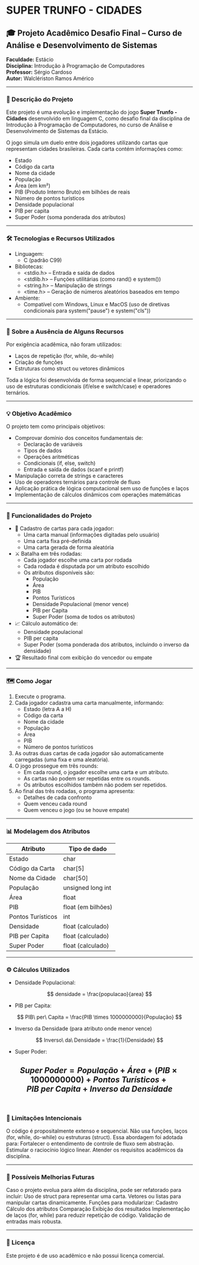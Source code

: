 # SUPER TRUNFO - CIDADES

## 🎓 Projeto Acadêmico Desafio Final – Curso de Análise e Desenvolvimento de Sistemas

**Faculdade:** Estácio  
**Disciplina:** Introdução à Programação de Computadores  
**Professor:** Sérgio Cardoso  
**Autor:** Walclériston Ramos Américo

---

### 🎯 Descrição do Projeto

Este projeto é uma evolução e implementação do jogo **Super Trunfo - Cidades** desenvolvido em linguagem C, como desafio final da disciplina de Introdução à Programação de Computadores, no curso de Análise e Desenvolvimento de Sistemas da Estácio.

O jogo simula um duelo entre dois jogadores utilizando cartas que representam cidades brasileiras. Cada carta contém informações como:
- Estado
- Código da carta
- Nome da cidade
- População
- Área (em km²)
- PIB (Produto Interno Bruto) em bilhões de reais
- Número de pontos turísticos
- Densidade populacional
- PIB per capita
- Super Poder (soma ponderada dos atributos)

---

### 🛠️ Tecnologias e Recursos Utilizados

- Linguagem:
    - C (padrão C99)
- Bibliotecas:
    - <stdio.h> – Entrada e saída de dados
    - <stdlib.h> – Funções utilitárias (como rand() e system())
    - <string.h> – Manipulação de strings
    - <time.h> – Geração de números aleatórios baseados em tempo
- Ambiente:
    - Compatível com Windows, Linux e MacOS (uso de diretivas condicionais para system("pause") e system("cls"))

---

### 🚫 Sobre a Ausência de Alguns Recursos

Por exigência acadêmica, não foram utilizados:
- Laços de repetição (for, while, do-while)
- Criação de funções
- Estruturas como struct ou vetores dinâmicos

Toda a lógica foi desenvolvida de forma sequencial e linear, priorizando o uso de estruturas condicionais (if/else e switch/case) e operadores ternários.

---

### 💡 Objetivo Acadêmico

O projeto tem como principais objetivos:
- Comprovar domínio dos conceitos fundamentais de:
    - Declaração de variáveis
    - Tipos de dados
    - Operações aritméticas
    - Condicionais (if, else, switch)
    - Entrada e saída de dados (scanf e printf)
- Manipulação correta de strings e caracteres
- Uso de operadores ternários para controle de fluxo
- Aplicação prática de lógica computacional sem uso de funções e laços
- Implementação de cálculos dinâmicos com operações matemáticas

---

### 🚀 Funcionalidades do Projeto

- 🎨 Cadastro de cartas para cada jogador:
    - Uma carta manual (informações digitadas pelo usuário)
    - Uma carta fixa pré-definida
    - Uma carta gerada de forma aleatória
- ⚔️ Batalha em três rodadas:
    - Cada jogador escolhe uma carta por rodada
    - Cada rodada é disputada por um atributo escolhido
    - Os atributos disponíveis são:
        - População
        - Área
        - PIB
        - Pontos Turísticos
        - Densidade Populacional (menor vence)
        - PIB per Capita
        - Super Poder (soma de todos os atributos)
- 📈 Cálculo automático de:
    - Densidade populacional
    - PIB per capita
    - Super Poder (soma ponderada dos atributos, incluindo o inverso da densidade)
- 🏆 Resultado final com exibição do vencedor ou empate

---

### 🗺️ Como Jogar

1. Execute o programa.
2. Cada jogador cadastra uma carta manualmente, informando:
    - Estado (letra A a H)
    - Código da carta
    - Nome da cidade
    - População
    - Área
    - PIB
    - Número de pontos turísticos
3. As outras duas cartas de cada jogador são automaticamente carregadas (uma fixa e uma aleatória).
4. O jogo prossegue em três rounds:
    - Em cada round, o jogador escolhe uma carta e um atributo.
    - As cartas não podem ser repetidas entre os rounds.
    - Os atributos escolhidos também não podem ser repetidos.
5. Ao final das três rodadas, o programa apresenta:
    - Detalhes de cada confronto
    - Quem venceu cada round
    - Quem venceu o jogo (ou se houve empate)

---

### 📊 Modelagem dos Atributos
| Atributo | Tipo de dado |
| --- | --- |
| Estado | char |
| Código da Carta | char[5] |
| Nome da Cidade | char[50] |
| População | unsigned long int |
| Área | float |
| PIB | float (em bilhões) |
| Pontos Turísticos | int
| Densidade | float (calculado) |
| PIB per Capita | float (calculado) |
| Super Poder | float (calculado) |

---

### ⚙️ Cálculos Utilizados
- Densidade Populacional:

$$
densidade = \frac{populacao}{area}
$$

- PIB per Capita:​

$$
PIB\ per\ Capita = \frac{PIB \times 1000000000}{População}
$$

- Inverso da Densidade (para atributo onde menor vence)

$$
Inverso\ da\ Densidade = \frac{1}{Densidade}
$$

- Super Poder:

$$
Super\ Poder = População + Área + (PIB \times 1000000000) + Pontos\ Turísticos + PIB\ per\ Capita + Inverso\ da\ Densidade
$$
​
---

### 📝 Limitações Intencionais

O código é propositalmente extenso e sequencial.
Não usa funções, laços (for, while, do-while) ou estruturas (struct).
Essa abordagem foi adotada para:
Fortalecer o entendimento de controle de fluxo sem abstração.
Estimular o raciocínio lógico linear.
Atender os requisitos acadêmicos da disciplina.

---

### 🎯 Possíveis Melhorias Futuras

Caso o projeto evolua para além da disciplina, pode ser refatorado para incluir:
Uso de struct para representar uma carta.
Vetores ou listas para manipular cartas dinamicamente.
Funções para modularizar:
Cadastro
Cálculo dos atributos
Comparação
Exibição dos resultados
Implementação de laços (for, while) para reduzir repetição de código.
Validação de entradas mais robusta.

---

### 📄 Licença

Este projeto é de uso acadêmico e não possui licença comercial.

